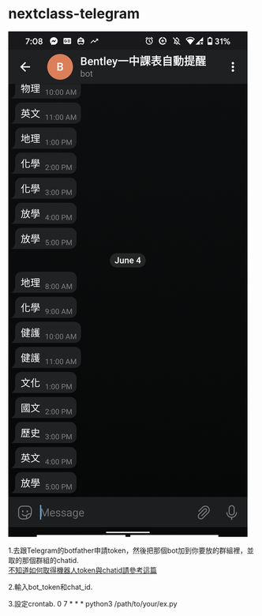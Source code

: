 # nextclass-telegram
<img src="./pic.png">

1.去跟Telegram的botfather申請token，然後把那個bot加到你要放的群組裡，並取的那個群組的chatid.<br>
<a href="https://stackoverflow.com/questions/32423837/telegram-bot-how-to-get-a-group-chat-id" target="_blank" title="">不知道如何取得機器人token與chatid請參考這篇</a><br>

2.輸入bot_token和chat_id.

3.設定crontab.
0 7 * * * python3 /path/to/your/ex.py
